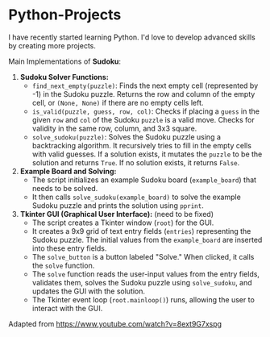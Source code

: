 # Python-Projects
I have recently started learning Python. I'd love to develop advanced skills by creating more projects.

Main Implementations of **Sudoku**:
1. **Sudoku Solver Functions:**
    - `find_next_empty(puzzle)`: Finds the next empty cell (represented by -1) in the Sudoku puzzle. Returns the row and column of the empty cell, or `(None, None)` if there are no empty cells left.
    - `is_valid(puzzle, guess, row, col)`: Checks if placing a `guess` in the given `row` and `col` of the Sudoku `puzzle` is a valid move. Checks for validity in the same row, column, and 3x3 square.
    - `solve_sudoku(puzzle)`: Solves the Sudoku puzzle using a backtracking algorithm. It recursively tries to fill in the empty cells with valid guesses. If a solution exists, it mutates the `puzzle` to be the solution and returns `True`. If no solution exists, it returns `False`.
2. **Example Board and Solving:**
    - The script initializes an example Sudoku board (`example_board`) that needs to be solved.
    - It then calls `solve_sudoku(example_board)` to solve the example Sudoku puzzle and prints the solution using `pprint`.
3. **Tkinter GUI (Graphical User Interface):** (need to be fixed)
    - The script creates a Tkinter window (`root`) for the GUI.
    - It creates a 9x9 grid of text entry fields (`entries`) representing the Sudoku puzzle. The initial values from the `example_board` are inserted into these entry fields.
    - The `solve_button` is a button labeled "Solve." When clicked, it calls the `solve` function.
    - The `solve` function reads the user-input values from the entry fields, validates them, solves the Sudoku puzzle using `solve_sudoku`, and updates the GUI with the solution.
    - The Tkinter event loop (`root.mainloop()`) runs, allowing the user to interact with the GUI.
  
Adapted from https://www.youtube.com/watch?v=8ext9G7xspg
